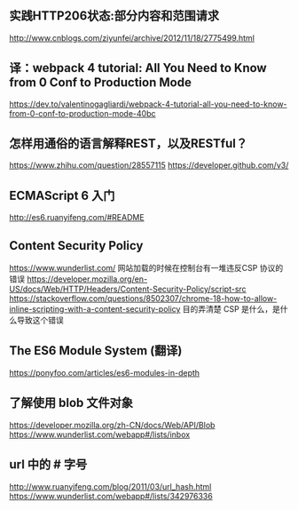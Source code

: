 ## 实践HTTP206状态:部分内容和范围请求
http://www.cnblogs.com/ziyunfei/archive/2012/11/18/2775499.html

## 译：webpack 4 tutorial: All You Need to Know from 0 Conf to Production Mode
https://dev.to/valentinogagliardi/webpack-4-tutorial-all-you-need-to-know-from-0-conf-to-production-mode-40bc

## 怎样用通俗的语言解释REST，以及RESTful？
https://www.zhihu.com/question/28557115
https://developer.github.com/v3/ 

## ECMAScript 6 入门
http://es6.ruanyifeng.com/#README

## Content Security Policy 
https://www.wunderlist.com/ 网站加载的时候在控制台有一堆违反CSP 协议的错误
https://developer.mozilla.org/en-US/docs/Web/HTTP/Headers/Content-Security-Policy/script-src
https://stackoverflow.com/questions/8502307/chrome-18-how-to-allow-inline-scripting-with-a-content-security-policy
目的弄清楚 CSP 是什么，是什么导致这个错误

## The ES6 Module System (翻译)
https://ponyfoo.com/articles/es6-modules-in-depth

## 了解使用 blob 文件对象
https://developer.mozilla.org/zh-CN/docs/Web/API/Blob
https://www.wunderlist.com/webapp#/lists/inbox

## url 中的 # 字号
http://www.ruanyifeng.com/blog/2011/03/url_hash.html
https://www.wunderlist.com/webapp#/lists/342976336
